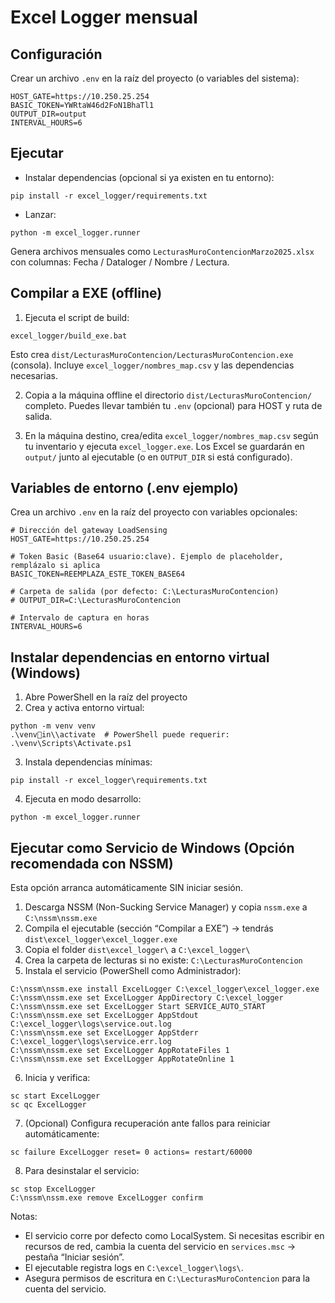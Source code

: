 # Excel Logger mensual

## Configuración

Crear un archivo `.env` en la raíz del proyecto (o variables del sistema):

```
HOST_GATE=https://10.250.25.254
BASIC_TOKEN=YWRtaW46d2FoN1BhaTl1
OUTPUT_DIR=output
INTERVAL_HOURS=6
```

## Ejecutar

- Instalar dependencias (opcional si ya existen en tu entorno):
```
pip install -r excel_logger/requirements.txt
```

- Lanzar:
```
python -m excel_logger.runner
```

Genera archivos mensuales como `LecturasMuroContencionMarzo2025.xlsx` con columnas: Fecha / Dataloger / Nombre / Lectura.

## Compilar a EXE (offline)

1) Ejecuta el script de build:
```
excel_logger/build_exe.bat
```
Esto crea `dist/LecturasMuroContencion/LecturasMuroContencion.exe` (consola). Incluye `excel_logger/nombres_map.csv` y las dependencias necesarias.

2) Copia a la máquina offline el directorio `dist/LecturasMuroContencion/` completo. Puedes llevar también tu `.env` (opcional) para HOST y ruta de salida.

3) En la máquina destino, crea/edita `excel_logger/nombres_map.csv` según tu inventario y ejecuta `excel_logger.exe`. Los Excel se guardarán en `output/` junto al ejecutable (o en `OUTPUT_DIR` si está configurado).

## Variables de entorno (.env ejemplo)

Crea un archivo `.env` en la raíz del proyecto con variables opcionales:

```
# Dirección del gateway LoadSensing
HOST_GATE=https://10.250.25.254

# Token Basic (Base64 usuario:clave). Ejemplo de placeholder, remplázalo si aplica
BASIC_TOKEN=REEMPLAZA_ESTE_TOKEN_BASE64

# Carpeta de salida (por defecto: C:\LecturasMuroContencion)
# OUTPUT_DIR=C:\LecturasMuroContencion

# Intervalo de captura en horas
INTERVAL_HOURS=6
```

## Instalar dependencias en entorno virtual (Windows)

1) Abre PowerShell en la raíz del proyecto
2) Crea y activa entorno virtual:
```
python -m venv venv
.\venvin\\activate  # PowerShell puede requerir: .\venv\Scripts\Activate.ps1
```
3) Instala dependencias mínimas:
```
pip install -r excel_logger\requirements.txt
```
4) Ejecuta en modo desarrollo:
```
python -m excel_logger.runner
```

## Ejecutar como Servicio de Windows (Opción recomendada con NSSM)

Esta opción arranca automáticamente SIN iniciar sesión.

1) Descarga NSSM (Non-Sucking Service Manager) y copia `nssm.exe` a `C:\nssm\nssm.exe`
2) Compila el ejecutable (sección “Compilar a EXE”) → tendrás `dist\excel_logger\excel_logger.exe`
3) Copia el folder `dist\excel_logger\` a `C:\excel_logger\`
4) Crea la carpeta de lecturas si no existe: `C:\LecturasMuroContencion`
5) Instala el servicio (PowerShell como Administrador):
```
C:\nssm\nssm.exe install ExcelLogger C:\excel_logger\excel_logger.exe
C:\nssm\nssm.exe set ExcelLogger AppDirectory C:\excel_logger
C:\nssm\nssm.exe set ExcelLogger Start SERVICE_AUTO_START
C:\nssm\nssm.exe set ExcelLogger AppStdout C:\excel_logger\logs\service.out.log
C:\nssm\nssm.exe set ExcelLogger AppStderr C:\excel_logger\logs\service.err.log
C:\nssm\nssm.exe set ExcelLogger AppRotateFiles 1
C:\nssm\nssm.exe set ExcelLogger AppRotateOnline 1
```
6) Inicia y verifica:
```
sc start ExcelLogger
sc qc ExcelLogger
```
7) (Opcional) Configura recuperación ante fallos para reiniciar automáticamente:
```
sc failure ExcelLogger reset= 0 actions= restart/60000
```
8) Para desinstalar el servicio:
```
sc stop ExcelLogger
C:\nssm\nssm.exe remove ExcelLogger confirm
```

Notas:
- El servicio corre por defecto como LocalSystem. Si necesitas escribir en recursos de red, cambia la cuenta del servicio en `services.msc` → pestaña “Iniciar sesión”.
- El ejecutable registra logs en `C:\excel_logger\logs\`.
- Asegura permisos de escritura en `C:\LecturasMuroContencion` para la cuenta del servicio.

